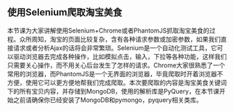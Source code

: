 ## 使用Selenium爬取淘宝美食

本节课为大家讲解使用Selenium+Chrome或者PhantomJS抓取淘宝美食的过程。众所周知，淘宝的页面比较复杂，含有各种请求参数或加密参数，如果我们直接请求或者分析Ajax的话将会非常繁琐。Selenium是一个自动化测试工具，它可以驱动浏览器去完成各种操作，比如模拟点击，输入，下拉等各种功能，这样我们只需要关心操作，而不用关心后台发生了怎样的请求。Chrome大家很熟悉了一个常用的浏览器，而PhantomJS是一个无界面的浏览器，毕竟爬取时开着浏览器不方便，使用它可以更方便地帮我们完成爬取。本次要爬取的内容是淘宝美食关键词下的所有宝贝内容，并存储到MongoDB，使用的解析库是PyQuery，在本节课开始之前请确保你已经安装了MongoDB和pymongo，pyquery相关类库。

